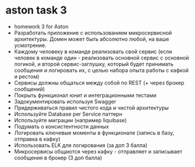 # aston task 3
* homework 3 for Aston
* Разработать приложение с использованием микросервисной архитектуры. Домен может 
быть абсолютно любой, на ваше усмотрение.
* Каждому человеку в команде реализовать свой сервис (если человек в команде один -
реализовать основной сервис с основной логикой, и второй сервис-заглушку, который 
будет принимать сообщения и логировать их, с целью набора опыта работы с кафкой и 
рестом)
* Сервисы должны общаться между собой по REST (+ через брокер сообщений)
* Покрыть функционал юнит и интеграционными тестами
* Задокументировать используя Swagger
* Придерживаться правил чистого кода и чистой архитектуры
* Используйте Database per Service паттерн
* Используйте миграции (например liquibase)
* Подумать о консистентности данных
* Логировать ключевые моменты в функционале (запись в базу, отправка в кафку)
* Использовать ELK для логирования (за доп 3 балла)
* Микросервисы общаются через кафку - отправляет и записывает сообщения в брокер (3 
доп балла)
